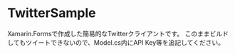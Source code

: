 # TwitterSample
Xamarin.Formsで作成した簡易的なTwitterクライアントです。
このままビルドしてもツイートできないので、Model.cs内にAPI Key等を追記してください。
